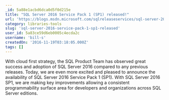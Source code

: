 ```yaml
---
_id: 5a88e1acbd6dca0d5f0d215e
title: "SQL Server 2016 Service Pack 1 (SP1) released!"
url: 'https://blogs.msdn.microsoft.com/sqlreleaseservices/sql-server-2016-service-pack-1-sp1-released/'
category: libraries-tools
slug: 'sql-server-2016-service-pack-1-sp1-released'
user_id: 5a83ce59d6eb0005c4ecda2c
username: 'bill-s'
createdOn: '2016-11-19T03:18:05.000Z'
tags: []
---
```


With cloud first strategy, the SQL Product Team has observed great success and adoption of SQL Server 2016 compared to any previous releases. Today, we are even more excited and pleased to announce the availability of SQL Server 2016 Service Pack 1 (SP1). With SQL Server 2016 SP1, we are making key improvements allowing a consistent programmability surface area for developers and organizations across SQL Server editions. 
